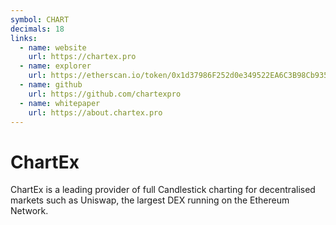 ```yaml
---
symbol: CHART
decimals: 18
links:
  - name: website
    url: https://chartex.pro
  - name: explorer
    url: https://etherscan.io/token/0x1d37986F252d0e349522EA6C3B98Cb935495E63E
  - name: github
    url: https://github.com/chartexpro
  - name: whitepaper
    url: https://about.chartex.pro
---
```


# ChartEx

ChartEx is a leading provider of full Candlestick charting for decentralised markets such as Uniswap, the largest DEX running on the Ethereum Network.
